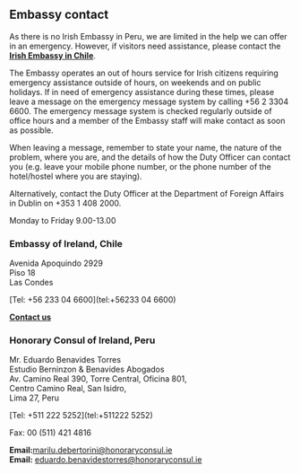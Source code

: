 ## Embassy contact

As there is no Irish Embassy in Peru, we are limited in the help we can offer in an emergency. However, if visitors need assistance, please contact the [**Irish Embassy in Chile**](https://www.ireland.ie/en/chile/santiago/).

The Embassy operates an out of hours service for Irish citizens requiring emergency assistance outside of hours, on weekends and on public holidays. If in need of emergency assistance during these times, please leave a message on the emergency message system by calling +56 2 3304 6600. The emergency message system is checked regularly outside of office hours and a member of the Embassy staff will make contact as soon as possible.

When leaving a message, remember to state your name, the nature of the problem, where you are, and the details of how the Duty Officer can contact you (e.g. leave your mobile phone number, or the phone number of the hotel/hostel where you are staying).

Alternatively, contact the Duty Officer at the Department of Foreign Affairs in Dublin on +353 1 408 2000.

Monday to Friday 9.00-13.00

### Embassy of Ireland, Chile

Avenida Apoquindo 2929   
Piso 18   
Las Condes

[Tel: +56 233 04 6600](tel:+56233 04 6600)

[**Contact us**](/en/chile/santiago/contact/)

### Honorary Consul of Ireland, Peru

Mr. Eduardo Benavides Torres   
Estudio Berninzon & Benavides Abogados   
Av. Camino Real 390, Torre Central, Oficina 801,   
Centro Camino Real, San Isidro,   
Lima 27, Peru

[Tel: +511 222 5252](tel:+511222 5252)

Fax: 00 (511) 421 4816

**Email:**[marilu.debertorini@honoraryconsul.ie](mailto:marilu.debertorini@honoraryconsul.ie)  
**Email:** [eduardo.benavidestorres@honoraryconsul.ie](mailto:eduardo.benavidestorres@honoraryconsul.ie)